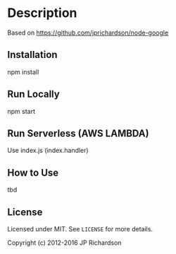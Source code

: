 Description
=====================

Based on https://github.com/jprichardson/node-google


Installation
------------

npm install

Run Locally
------------

npm start

Run Serverless (AWS LAMBDA)
------------

Use index.js (index.handler)

How to Use
------------

tbd

License
-------

Licensed under MIT. See `LICENSE` for more details.

Copyright (c) 2012-2016 JP Richardson
